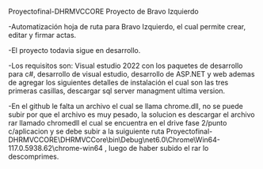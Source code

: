 Proyectofinal-DHRMVCCORE
Proyecto de Bravo Izquierdo

-Automatización hoja de ruta para Bravo Izquierdo, el cual permite crear, editar y firmar actas.

-El proyecto todavia sigue en desarrollo.

-Los requisitos son: Visual estudio 2022 con los paquetes de desarrollo para c#, desarrollo de visual estudio, desarrollo de ASP.NET y web ademas de agregar los siguientes detalles de instalación el cual son las tres primeras casillas, descargar sql server managment ultima version.

-En el github le falta un archivo el cual se llama chrome.dll, no se puede subir por que el archivo es muy pesado, la solucion es descargar el archivo rar llamado chromedll el cual se encuentra en el drive fase 2/punto c/aplicacion y se debe subir a la suiguiente ruta Proyectofinal-DHRMVCCORE\DHRMVCCore\bin\Debug\net6.0\Chrome\Win64-117.0.5938.62\chrome-win64 , luego de haber subido el rar lo descomprimes.
